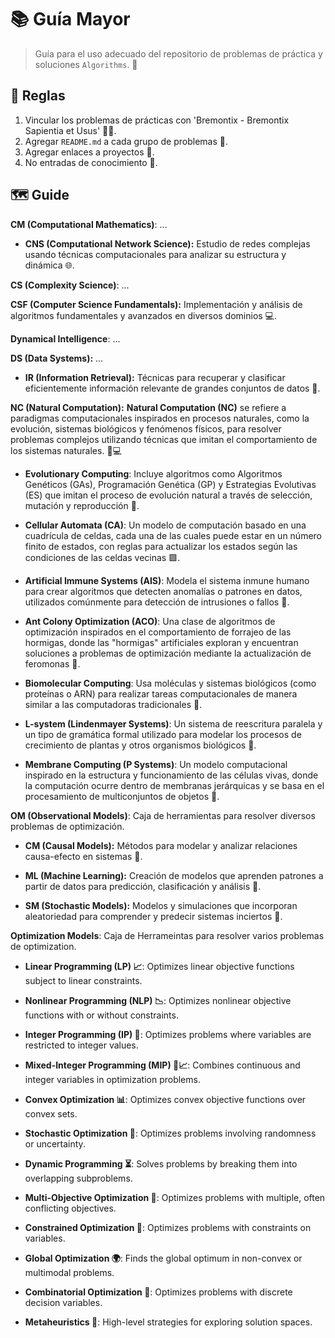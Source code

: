 # 📚 **Guía Mayor**

> Guía para el uso adecuado del repositorio de problemas de práctica y soluciones `Algorithms`. 🔧

## 📝 Reglas

1. Vincular los problemas de prácticas con 'Bremontix - Bremontix Sapientia et Usus' 🧠💡.
2. Agregar `README.md` a cada grupo de problemas 📄.
3. Agregar enlaces a proyectos 🔗.
4. No entradas de conocimiento 🚫.

## 🗺️ **Guide**

**CM (Computational Mathematics)**: ...

- **CNS (Computational Network Science):** Estudio de redes complejas usando técnicas computacionales para analizar su estructura y dinámica 🌐.

**CS (Complexity Science)**: ...

**CSF (Computer Science Fundamentals):** Implementación y análisis de algoritmos fundamentales y avanzados en diversos dominios 💻.

**Dynamical Intelligence**: ...

**DS (Data Systems):** ...

- **IR (Information Retrieval):** Técnicas para recuperar y clasificar eficientemente información relevante de grandes conjuntos de datos 📑.

**NC (Natural Computation):** **Natural Computation (NC)** se refiere a paradigmas computacionales inspirados en procesos naturales, como la evolución, sistemas biológicos y fenómenos físicos, para resolver problemas complejos utilizando técnicas que imitan el comportamiento de los sistemas naturales. 🌱💻

- **Evolutionary Computing**: Incluye algoritmos como Algoritmos Genéticos (GAs), Programación Genética (GP) y Estrategias Evolutivas (ES) que imitan el proceso de evolución natural a través de selección, mutación y reproducción 🧬.

- **Cellular Automata (CA)**: Un modelo de computación basado en una cuadrícula de celdas, cada una de las cuales puede estar en un número finito de estados, con reglas para actualizar los estados según las condiciones de las celdas vecinas 🟩.

- **Artificial Immune Systems (AIS)**: Modela el sistema inmune humano para crear algoritmos que detecten anomalías o patrones en datos, utilizados comúnmente para detección de intrusiones o fallos 🦠.

- **Ant Colony Optimization (ACO)**: Una clase de algoritmos de optimización inspirados en el comportamiento de forrajeo de las hormigas, donde las "hormigas" artificiales exploran y encuentran soluciones a problemas de optimización mediante la actualización de feromonas 🐜.

- **Biomolecular Computing**: Usa moléculas y sistemas biológicos (como proteínas o ARN) para realizar tareas computacionales de manera similar a las computadoras tradicionales 🧬.

- **L-system (Lindenmayer Systems)**: Un sistema de reescritura paralela y un tipo de gramática formal utilizado para modelar los procesos de crecimiento de plantas y otros organismos biológicos 🌿.

- **Membrane Computing (P Systems)**: Un modelo computacional inspirado en la estructura y funcionamiento de las células vivas, donde la computación ocurre dentro de membranas jerárquicas y se basa en el procesamiento de multiconjuntos de objetos 🔬.

**OM (Observational Models)**: Caja de herramientas para resolver diversos problemas de optimización.

- **CM (Causal Models):** Métodos para modelar y analizar relaciones causa-efecto en sistemas 🧩.

- **ML (Machine Learning):** Creación de modelos que aprenden patrones a partir de datos para predicción, clasificación y análisis 🤖.

- **SM (Stochastic Models):** Modelos y simulaciones que incorporan aleatoriedad para comprender y predecir sistemas inciertos 🎲.

**Optimization Models**: Caja de Herrameintas para resolver varios problemas de optimization.

- **Linear Programming (LP) 📈**: Optimizes linear objective functions subject to linear constraints.  

- **Nonlinear Programming (NLP) 📉**: Optimizes nonlinear objective functions with or without constraints.  

- **Integer Programming (IP) 🔢**: Optimizes problems where variables are restricted to integer values.  

- **Mixed-Integer Programming (MIP) 🔢📈**: Combines continuous and integer variables in optimization problems.  

- **Convex Optimization 📊**: Optimizes convex objective functions over convex sets.  

- **Stochastic Optimization 🎲**: Optimizes problems involving randomness or uncertainty.  

- **Dynamic Programming ⏳**: Solves problems by breaking them into overlapping subproblems.  

- **Multi-Objective Optimization 🎯**: Optimizes problems with multiple, often conflicting objectives.  

- **Constrained Optimization 🔗**: Optimizes problems with constraints on variables.  

- **Global Optimization 🌍**: Finds the global optimum in non-convex or multimodal problems.  

- **Combinatorial Optimization 🧩**: Optimizes problems with discrete decision variables.  

- **Metaheuristics 🧠**: High-level strategies for exploring solution spaces.  

